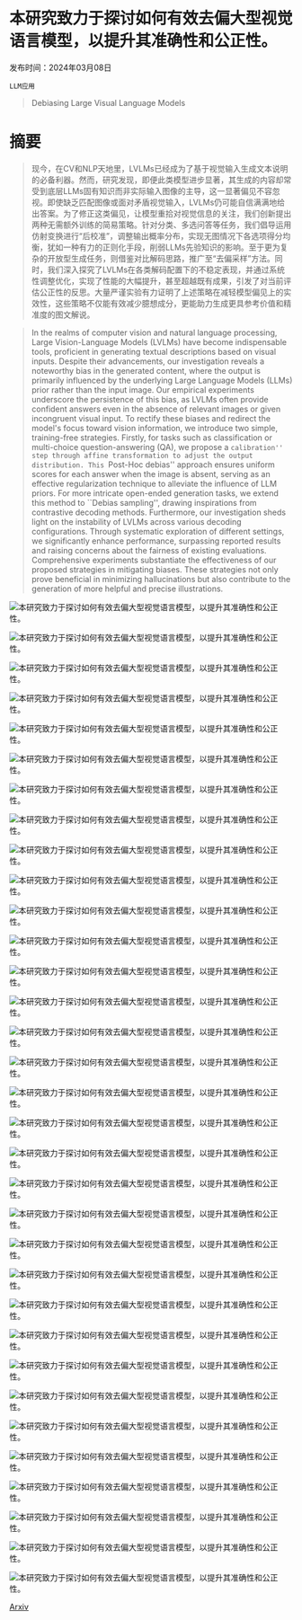 # 本研究致力于探讨如何有效去偏大型视觉语言模型，以提升其准确性和公正性。

发布时间：2024年03月08日

`LLM应用`

> Debiasing Large Visual Language Models

# 摘要

> 现今，在CV和NLP天地里，LVLMs已经成为了基于视觉输入生成文本说明的必备利器。然而，研究发现，即便此类模型进步显著，其生成的内容却常受到底层LLMs固有知识而非实际输入图像的主导，这一显著偏见不容忽视。即使缺乏匹配图像或面对矛盾视觉输入，LVLMs仍可能自信满满地给出答案。为了修正这类偏见，让模型重拾对视觉信息的关注，我们创新提出两种无需额外训练的简易策略。针对分类、多选问答等任务，我们倡导运用仿射变换进行“后校准”，调整输出概率分布，实现无图情况下各选项得分均衡，犹如一种有力的正则化手段，削弱LLMs先验知识的影响。至于更为复杂的开放型生成任务，则借鉴对比解码思路，推广至“去偏采样”方法。同时，我们深入探究了LVLMs在各类解码配置下的不稳定表现，并通过系统性调整优化，实现了性能的大幅提升，甚至超越既有成果，引发了对当前评估公正性的反思。大量严谨实验有力证明了上述策略在减轻模型偏见上的实效性，这些策略不仅能有效减少臆想成分，更能助力生成更具参考价值和精准度的图文解说。

> In the realms of computer vision and natural language processing, Large Vision-Language Models (LVLMs) have become indispensable tools, proficient in generating textual descriptions based on visual inputs. Despite their advancements, our investigation reveals a noteworthy bias in the generated content, where the output is primarily influenced by the underlying Large Language Models (LLMs) prior rather than the input image. Our empirical experiments underscore the persistence of this bias, as LVLMs often provide confident answers even in the absence of relevant images or given incongruent visual input. To rectify these biases and redirect the model's focus toward vision information, we introduce two simple, training-free strategies. Firstly, for tasks such as classification or multi-choice question-answering (QA), we propose a ``calibration'' step through affine transformation to adjust the output distribution. This ``Post-Hoc debias'' approach ensures uniform scores for each answer when the image is absent, serving as an effective regularization technique to alleviate the influence of LLM priors. For more intricate open-ended generation tasks, we extend this method to ``Debias sampling'', drawing inspirations from contrastive decoding methods. Furthermore, our investigation sheds light on the instability of LVLMs across various decoding configurations. Through systematic exploration of different settings, we significantly enhance performance, surpassing reported results and raising concerns about the fairness of existing evaluations. Comprehensive experiments substantiate the effectiveness of our proposed strategies in mitigating biases. These strategies not only prove beneficial in minimizing hallucinations but also contribute to the generation of more helpful and precise illustrations.

![本研究致力于探讨如何有效去偏大型视觉语言模型，以提升其准确性和公正性。](../../../paper_images/2403.05262/x1.png)

![本研究致力于探讨如何有效去偏大型视觉语言模型，以提升其准确性和公正性。](../../../paper_images/2403.05262/x2.png)

![本研究致力于探讨如何有效去偏大型视觉语言模型，以提升其准确性和公正性。](../../../paper_images/2403.05262/x3.png)

![本研究致力于探讨如何有效去偏大型视觉语言模型，以提升其准确性和公正性。](../../../paper_images/2403.05262/x4.png)

![本研究致力于探讨如何有效去偏大型视觉语言模型，以提升其准确性和公正性。](../../../paper_images/2403.05262/x5.png)

![本研究致力于探讨如何有效去偏大型视觉语言模型，以提升其准确性和公正性。](../../../paper_images/2403.05262/x6.png)

![本研究致力于探讨如何有效去偏大型视觉语言模型，以提升其准确性和公正性。](../../../paper_images/2403.05262/x7.png)

![本研究致力于探讨如何有效去偏大型视觉语言模型，以提升其准确性和公正性。](../../../paper_images/2403.05262/x8.png)

![本研究致力于探讨如何有效去偏大型视觉语言模型，以提升其准确性和公正性。](../../../paper_images/2403.05262/x9.png)

![本研究致力于探讨如何有效去偏大型视觉语言模型，以提升其准确性和公正性。](../../../paper_images/2403.05262/)

![本研究致力于探讨如何有效去偏大型视觉语言模型，以提升其准确性和公正性。](../../../paper_images/2403.05262/x11.png)

![本研究致力于探讨如何有效去偏大型视觉语言模型，以提升其准确性和公正性。](../../../paper_images/2403.05262/x12.png)

![本研究致力于探讨如何有效去偏大型视觉语言模型，以提升其准确性和公正性。](../../../paper_images/2403.05262/x13.png)

![本研究致力于探讨如何有效去偏大型视觉语言模型，以提升其准确性和公正性。](../../../paper_images/2403.05262/x14.png)

![本研究致力于探讨如何有效去偏大型视觉语言模型，以提升其准确性和公正性。](../../../paper_images/2403.05262/x15.png)

![本研究致力于探讨如何有效去偏大型视觉语言模型，以提升其准确性和公正性。](../../../paper_images/2403.05262/x16.png)

![本研究致力于探讨如何有效去偏大型视觉语言模型，以提升其准确性和公正性。](../../../paper_images/2403.05262/x17.png)

![本研究致力于探讨如何有效去偏大型视觉语言模型，以提升其准确性和公正性。](../../../paper_images/2403.05262/x18.png)

![本研究致力于探讨如何有效去偏大型视觉语言模型，以提升其准确性和公正性。](../../../paper_images/2403.05262/x19.png)

![本研究致力于探讨如何有效去偏大型视觉语言模型，以提升其准确性和公正性。](../../../paper_images/2403.05262/x20.png)

![本研究致力于探讨如何有效去偏大型视觉语言模型，以提升其准确性和公正性。](../../../paper_images/2403.05262/x21.png)

![本研究致力于探讨如何有效去偏大型视觉语言模型，以提升其准确性和公正性。](../../../paper_images/2403.05262/x22.png)

![本研究致力于探讨如何有效去偏大型视觉语言模型，以提升其准确性和公正性。](../../../paper_images/2403.05262/x23.png)

![本研究致力于探讨如何有效去偏大型视觉语言模型，以提升其准确性和公正性。](../../../paper_images/2403.05262/x24.png)

![本研究致力于探讨如何有效去偏大型视觉语言模型，以提升其准确性和公正性。](../../../paper_images/2403.05262/x25.png)

![本研究致力于探讨如何有效去偏大型视觉语言模型，以提升其准确性和公正性。](../../../paper_images/2403.05262/x26.png)

![本研究致力于探讨如何有效去偏大型视觉语言模型，以提升其准确性和公正性。](../../../paper_images/2403.05262/x27.png)

![本研究致力于探讨如何有效去偏大型视觉语言模型，以提升其准确性和公正性。](../../../paper_images/2403.05262/x28.png)

![本研究致力于探讨如何有效去偏大型视觉语言模型，以提升其准确性和公正性。](../../../paper_images/2403.05262/x29.png)

![本研究致力于探讨如何有效去偏大型视觉语言模型，以提升其准确性和公正性。](../../../paper_images/2403.05262/x30.png)

![本研究致力于探讨如何有效去偏大型视觉语言模型，以提升其准确性和公正性。](../../../paper_images/2403.05262/x31.png)

![本研究致力于探讨如何有效去偏大型视觉语言模型，以提升其准确性和公正性。](../../../paper_images/2403.05262/x32.png)

![本研究致力于探讨如何有效去偏大型视觉语言模型，以提升其准确性和公正性。](../../../paper_images/2403.05262/x33.png)

[Arxiv](https://arxiv.org/abs/2403.05262)